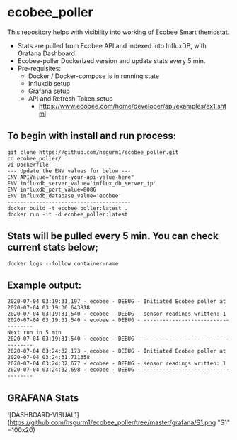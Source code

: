 # ecobee_poller
This repository helps with visibility into working of Ecobee Smart themostat.

* Stats are pulled from Ecobee API and indexed into InfluxDB, with Grafana Dashboard.
* Ecobee-poller Dockerized version and update stats every 5 min.
* Pre-requisites:
  * Docker / Docker-compose is in running state
  * Influxdb setup
  * Grafana setup
  * API and Refresh Token setup
    * https://www.ecobee.com/home/developer/api/examples/ex1.shtml  


## To begin with install and run process:
```
git clone https://github.com/hsgurm1/ecobee_poller.git
cd ecobee_poller/
vi Dockerfile
--- Update the ENV values for below ---
ENV APIValue="enter-your-api-value-here"
ENV influxdb_server_value='influx_db_server_ip'
ENV influxdb_port_value=8086
ENV influxdb_database_value='ecobee'
---------------------------------------
docker build -t ecobee_poller:latest .
docker run -it -d ecobee_poller:latest
```

## Stats will be pulled every 5 min. You can check current stats below;
```
docker logs --follow container-name
```

## Example output:
```
2020-07-04 03:19:31,197 - ecobee - DEBUG - Initiated Ecobee poller at 2020-07-04 03:19:30.643818
2020-07-04 03:19:31,540 - ecobee - DEBUG - sensor readings written: 1
2020-07-04 03:19:31,540 - ecobee - DEBUG - -----------------------------------
Next run in 5 min
2020-07-04 03:19:31,540 - ecobee - DEBUG - -----------------------------------
2020-07-04 03:24:32,173 - ecobee - DEBUG - Initiated Ecobee poller at 2020-07-04 03:24:31.711358
2020-07-04 03:24:32,677 - ecobee - DEBUG - sensor readings written: 1
2020-07-04 03:24:32,698 - ecobee - DEBUG - -----------------------------------
```
## GRAFANA Stats

![DASHBOARD-VISUAL1](https://github.com/hsgurm1/ecobee_poller/tree/master/grafana/S1.png "S1" =100x20)
